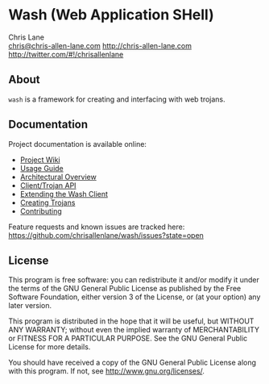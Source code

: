 Wash (Web Application SHell)
============================

Chris Lane  
chris@chris-allen-lane.com
http://chris-allen-lane.com  
http://twitter.com/#!/chrisallenlane  


About
-----
`wash` is a framework for creating and interfacing with web trojans.


Documentation
-------------
Project documentation is available online:

- [Project Wiki][]
- [Usage Guide][]
- [Architectural Overview][]
- [Client/Trojan API][]
- [Extending the Wash Client][]
- [Creating Trojans][]
- [Contributing][]

Feature requests and known issues are tracked here:  
https://github.com/chrisallenlane/wash/issues?state=open


License
-------
This program is free software: you can redistribute it and/or modify it under
the terms of the GNU General Public License as published by the Free Software
Foundation, either version 3 of the License, or (at your option) any later
version.

This program is distributed in the hope that it will be useful, but WITHOUT ANY
WARRANTY; without even the implied warranty of MERCHANTABILITY or FITNESS FOR A
PARTICULAR PURPOSE. See the GNU General Public License for more details.

You should have received a copy of the GNU General Public License along with
this program. If not, see http://www.gnu.org/licenses/.


[Project Wiki]: https://github.com/chrisallenlane/wash/wiki
[Installing]: https://github.com/chrisallenlane/wash/wiki/Installing
[Usage Guide]: https://github.com/chrisallenlane/wash/wiki/Usage-Guide
[Architectural Overview]: https://github.com/chrisallenlane/wash/wiki/Architectural-Overview
[Client/Trojan API]: https://github.com/chrisallenlane/wash/wiki/Client-Trojan-API
[Extending the Wash Client]: https://github.com/chrisallenlane/wash/wiki/Extending-the-Wash-Client
[Creating Trojans]: https://github.com/chrisallenlane/wash/wiki/Creating-Trojans
[Contributing]: https://github.com/chrisallenlane/wash/wiki/Contributing


